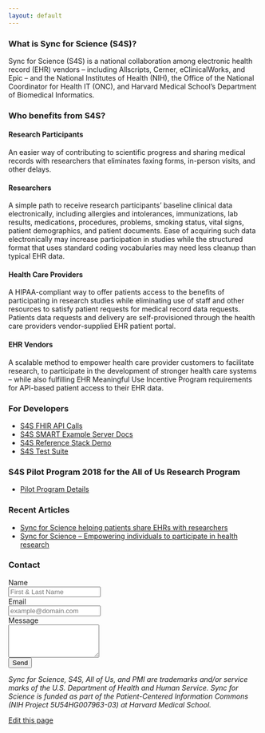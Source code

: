 ```yaml
---
layout: default
---
```


### What is Sync for Science (S4S)?

Sync for Science (S4S) is a national collaboration among electronic health record (EHR) vendors –
including Allscripts, Cerner, eClinicalWorks, and Epic – and the National Institutes
of Health (NIH), the Office of the National Coordinator for Health IT (ONC),
and Harvard Medical School’s Department of Biomedical Informatics.

### Who benefits from S4S?

#### Research Participants

An easier way of contributing to scientific progress and sharing medical records
with researchers that eliminates faxing forms, in-person visits, and other delays.

#### Researchers

A simple path to receive research participants’ baseline clinical data electronically,
including allergies and intolerances, immunizations, lab results, medications,
procedures, problems, smoking status, vital signs, patient demographics, and patient
documents. Ease of acquiring such data electronically may increase participation in
studies while the structured format that uses standard coding vocabularies may need
less cleanup than typical EHR data.

#### Health Care Providers

A HIPAA-compliant way to offer patients access to the benefits of participating in
research studies while eliminating use of staff and other resources to satisfy patient
requests for medical record data requests. Patients data requests and delivery are
self-provisioned through the health care providers vendor-supplied EHR patient portal.

#### EHR Vendors

A scalable method to empower health care provider customers to facilitate research,
to participate in the development of stronger health care systems – while also fulfilling
EHR Meaningful Use Incentive Program requirements for API-based patient access to their
EHR data.


### For Developers

* [S4S FHIR API Calls](./api-calls)
* [S4S SMART Example Server Docs](./proxy-api-calls)
* [S4S Reference Stack Demo](https://demo.syncfor.science/)
* [S4S Test Suite](https://tests.demo.syncfor.science/)

### S4S Pilot Program 2018 for the All of Us Research Program
* [Pilot Program Details](./pilots)

### Recent Articles
* [Sync for Science helping patients share EHRs with researchers](https://www.healthdatamanagement.com/news/sync-for-science-helping-patients-share-ehrs-with-researchers)
* [Sync for Science – Empowering individuals to participate in health research](https://blog.verily.com/2018/03/sync-for-science-empowering-individuals.html)

### Contact

<form class="form-horizontal" role="form" method="post" action="https://formspree.io/contact@mg.syncfor.science">
    <div class="form-group">
        <label for="name" class="col-sm-2 control-label">Name</label>
        <div class="col-sm-10">
            <input type="text" class="form-control" id="name" name="name" placeholder="First & Last Name" value="">
        </div>
    </div>
    <div class="form-group">
        <label for="_replyto" class="col-sm-2 control-label">Email</label>
        <div class="col-sm-10">
            <input type="email" class="form-control" id="email" name="_replyto" placeholder="example@domain.com" value="">
        </div>
    </div>
    <div class="form-group">
        <label for="body" class="col-sm-2 control-label">Message</label>
        <div class="col-sm-10">
            <textarea class="contact form-control" rows="4" name="body"></textarea>
        </div>
    </div>
    <div class="form-group">
        <div class="col-sm-10 col-sm-offset-2">
            <input id="submit" name="submit" type="submit" value="Send" class="btn btn-primary">
        </div>
    </div>
    <input type="hidden" name="_next" value="http://syncfor.science/thanks" />
</form>

<em>Sync for Science, S4S, All of Us, and PMI are trademarks and/or service marks of
    the U.S. Department of Health and Human Service. Sync for Science is funded as
    part of the Patient-Centered Information Commons (NIH Project 5U54HG007963-03)
    at Harvard Medical School.</em>


[Edit this page](https://github.com/sync-for-science/sync-for-science.github.io/edit/master/index.md)

